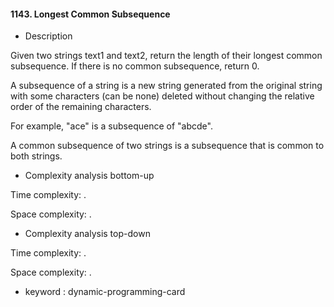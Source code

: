 #### 1143. Longest Common Subsequence

* Description

Given two strings text1 and text2, return the length of their longest common subsequence. If there is no common
subsequence, return 0.

A subsequence of a string is a new string generated from the original string with some characters (can be none) deleted
without changing the relative order of the remaining characters.

For example, "ace" is a subsequence of "abcde".

A common subsequence of two strings is a subsequence that is common to both strings.

* Complexity analysis bottom-up

Time complexity: .

Space complexity: .

* Complexity analysis top-down

Time complexity: .

Space complexity: .

* keyword : dynamic-programming-card
